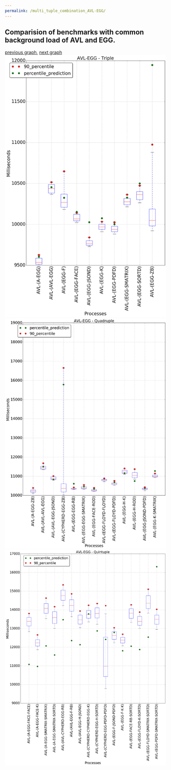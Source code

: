 ```yaml
---
permalink: /multi_tuple_combination_AVL-EGG/
---
```



## Comparision of benchmarks with common background load of AVL and EGG.

[previous graph](../multi_tuple_combination_AVL-CYPHERD/), [next graph](../multi_tuple_combination_AVL-FACE/)
![graph figure](./images/triple/AVL/AVL-EGG_box.png)![graph figure](./images/quadruple/AVL/AVL-EGG_box.png)![graph figure](./images/quintuple/AVL/AVL-EGG_box.png)